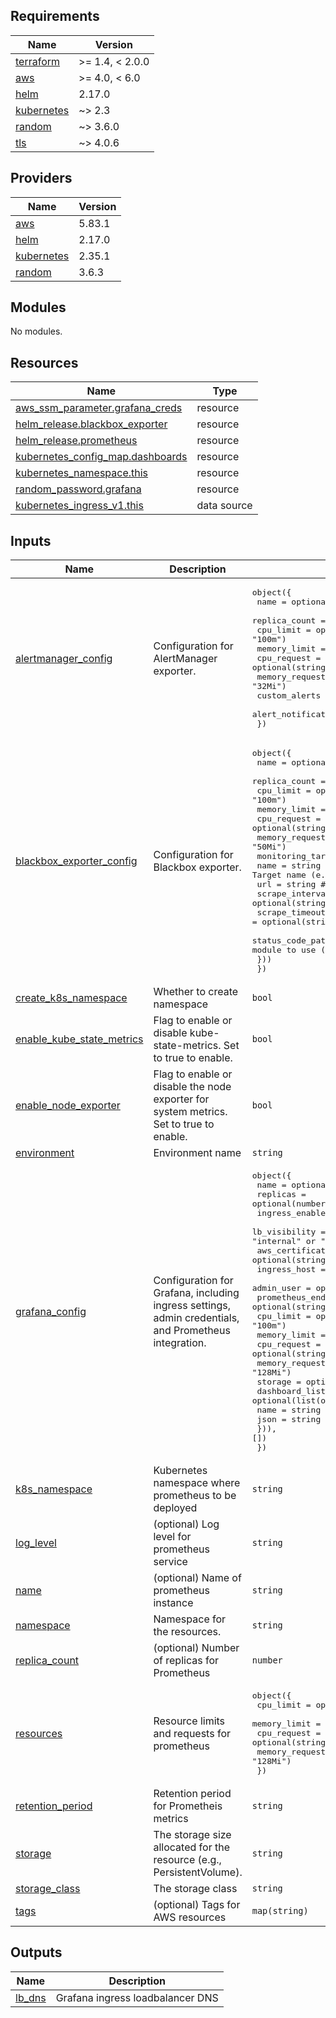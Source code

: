 <!-- BEGINNING OF PRE-COMMIT-TERRAFORM DOCS HOOK -->
## Requirements

| Name | Version |
|------|---------|
| <a name="requirement_terraform"></a> [terraform](#requirement\_terraform) | >= 1.4, < 2.0.0 |
| <a name="requirement_aws"></a> [aws](#requirement\_aws) | >= 4.0, < 6.0 |
| <a name="requirement_helm"></a> [helm](#requirement\_helm) | 2.17.0 |
| <a name="requirement_kubernetes"></a> [kubernetes](#requirement\_kubernetes) | ~> 2.3 |
| <a name="requirement_random"></a> [random](#requirement\_random) | ~> 3.6.0 |
| <a name="requirement_tls"></a> [tls](#requirement\_tls) | ~> 4.0.6 |

## Providers

| Name | Version |
|------|---------|
| <a name="provider_aws"></a> [aws](#provider\_aws) | 5.83.1 |
| <a name="provider_helm"></a> [helm](#provider\_helm) | 2.17.0 |
| <a name="provider_kubernetes"></a> [kubernetes](#provider\_kubernetes) | 2.35.1 |
| <a name="provider_random"></a> [random](#provider\_random) | 3.6.3 |

## Modules

No modules.

## Resources

| Name | Type |
|------|------|
| [aws_ssm_parameter.grafana_creds](https://registry.terraform.io/providers/hashicorp/aws/latest/docs/resources/ssm_parameter) | resource |
| [helm_release.blackbox_exporter](https://registry.terraform.io/providers/hashicorp/helm/2.17.0/docs/resources/release) | resource |
| [helm_release.prometheus](https://registry.terraform.io/providers/hashicorp/helm/2.17.0/docs/resources/release) | resource |
| [kubernetes_config_map.dashboards](https://registry.terraform.io/providers/hashicorp/kubernetes/latest/docs/resources/config_map) | resource |
| [kubernetes_namespace.this](https://registry.terraform.io/providers/hashicorp/kubernetes/latest/docs/resources/namespace) | resource |
| [random_password.grafana](https://registry.terraform.io/providers/hashicorp/random/latest/docs/resources/password) | resource |
| [kubernetes_ingress_v1.this](https://registry.terraform.io/providers/hashicorp/kubernetes/latest/docs/data-sources/ingress_v1) | data source |

## Inputs

| Name | Description | Type | Default | Required |
|------|-------------|------|---------|:--------:|
| <a name="input_alertmanager_config"></a> [alertmanager\_config](#input\_alertmanager\_config) | Configuration for AlertManager exporter. | <pre>object({<br>    name                        = optional(string, "alertmanager")<br>    replica_count               = optional(number, 1)<br>    cpu_limit                   = optional(string, "100m")<br>    memory_limit                = optional(string, "128Mi")<br>    cpu_request                 = optional(string, "10m")<br>    memory_request              = optional(string, "32Mi")<br>    custom_alerts               = optional(string, "")<br>    alert_notification_settings = optional(string, "")<br>  })</pre> | <pre>{<br>  "name": "alertmanager"<br>}</pre> | no |
| <a name="input_blackbox_exporter_config"></a> [blackbox\_exporter\_config](#input\_blackbox\_exporter\_config) | Configuration for Blackbox exporter. | <pre>object({<br>    name           = optional(string, "blackbox-exporter")<br>    replica_count  = optional(number, 1)<br>    cpu_limit      = optional(string, "100m")<br>    memory_limit   = optional(string, "500Mi")<br>    cpu_request    = optional(string, "100m")<br>    memory_request = optional(string, "50Mi")<br>    monitoring_targets = list(object({<br>      name                     = string                         # Target name (e.g., google)<br>      url                      = string                         # URL to monitor (e.g., https://google.com)<br>      scrape_interval          = optional(string, "60s")        # Scrape interval (e.g., 60s)<br>      scrape_timeout           = optional(string, "60s")        # Scrape timeout (e.g., 60s)<br>      status_code_pattern_list = optional(string, "[http_2xx]") # Blackbox module to use (e.g., http_2xx)<br>    }))<br>  })</pre> | <pre>{<br>  "monitoring_targets": [],<br>  "name": "blackbox-exporter"<br>}</pre> | no |
| <a name="input_create_k8s_namespace"></a> [create\_k8s\_namespace](#input\_create\_k8s\_namespace) | Whether to create namespace | `bool` | `true` | no |
| <a name="input_enable_kube_state_metrics"></a> [enable\_kube\_state\_metrics](#input\_enable\_kube\_state\_metrics) | Flag to enable or disable kube-state-metrics. Set to true to enable. | `bool` | `true` | no |
| <a name="input_enable_node_exporter"></a> [enable\_node\_exporter](#input\_enable\_node\_exporter) | Flag to enable or disable the node exporter for system metrics. Set to true to enable. | `bool` | `true` | no |
| <a name="input_environment"></a> [environment](#input\_environment) | Environment name | `string` | n/a | yes |
| <a name="input_grafana_config"></a> [grafana\_config](#input\_grafana\_config) | Configuration for Grafana, including ingress settings, admin credentials, and Prometheus integration. | <pre>object({<br>    name                = optional(string, "grafana")<br>    replicas            = optional(number, 1)<br>    ingress_enabled     = optional(bool, false)<br>    lb_visibility       = optional(string, "internet-facing") # Options: "internal" or "internet-facing"<br>    aws_certificate_arn = optional(string, "")<br>    ingress_host        = optional(string, "")<br>    admin_user          = optional(string, "admin")<br>    prometheus_endpoint = optional(string, "prometheus")<br>    cpu_limit           = optional(string, "100m")<br>    memory_limit        = optional(string, "128Mi")<br>    cpu_request         = optional(string, "100m")<br>    memory_request      = optional(string, "128Mi")<br>    storage             = optional(string, "2Gi")<br>    dashboard_list = optional(list(object({<br>      name = string<br>      json = string<br>    })), [])<br>  })</pre> | <pre>{<br>  "admin_user": "admin",<br>  "ingress_enabled": false,<br>  "lb_visibility": "internet-facing",<br>  "prometheus_endpoint": "prometheus"<br>}</pre> | no |
| <a name="input_k8s_namespace"></a> [k8s\_namespace](#input\_k8s\_namespace) | Kubernetes namespace where prometheus to be deployed | `string` | `"metrics"` | no |
| <a name="input_log_level"></a> [log\_level](#input\_log\_level) | (optional) Log level for prometheus service | `string` | `"info"` | no |
| <a name="input_name"></a> [name](#input\_name) | (optional) Name of prometheus instance | `string` | `"prometheus"` | no |
| <a name="input_namespace"></a> [namespace](#input\_namespace) | Namespace for the resources. | `string` | n/a | yes |
| <a name="input_replica_count"></a> [replica\_count](#input\_replica\_count) | (optional) Number of replicas for Prometheus | `number` | `1` | no |
| <a name="input_resources"></a> [resources](#input\_resources) | Resource limits and requests for prometheus | <pre>object({<br>    cpu_limit      = optional(string, "100m")<br>    memory_limit   = optional(string, "512Mi")<br>    cpu_request    = optional(string, "100m")<br>    memory_request = optional(string, "128Mi")<br>  })</pre> | <pre>{<br>  "cpu_limit": "100m",<br>  "cpu_request": "100m",<br>  "memory_limit": "512Mi",<br>  "memory_request": "128Mi"<br>}</pre> | no |
| <a name="input_retention_period"></a> [retention\_period](#input\_retention\_period) | Retention period for Prometheis metrics | `string` | `"15d"` | no |
| <a name="input_storage"></a> [storage](#input\_storage) | The storage size allocated for the resource (e.g., PersistentVolume). | `string` | `"8Gi"` | no |
| <a name="input_storage_class"></a> [storage\_class](#input\_storage\_class) | The storage class | `string` | `"gp2"` | no |
| <a name="input_tags"></a> [tags](#input\_tags) | (optional) Tags for AWS resources | `map(string)` | `{}` | no |

## Outputs

| Name | Description |
|------|-------------|
| <a name="output_lb_dns"></a> [lb\_dns](#output\_lb\_dns) | Grafana ingress loadbalancer DNS |
<!-- END OF PRE-COMMIT-TERRAFORM DOCS HOOK -->
